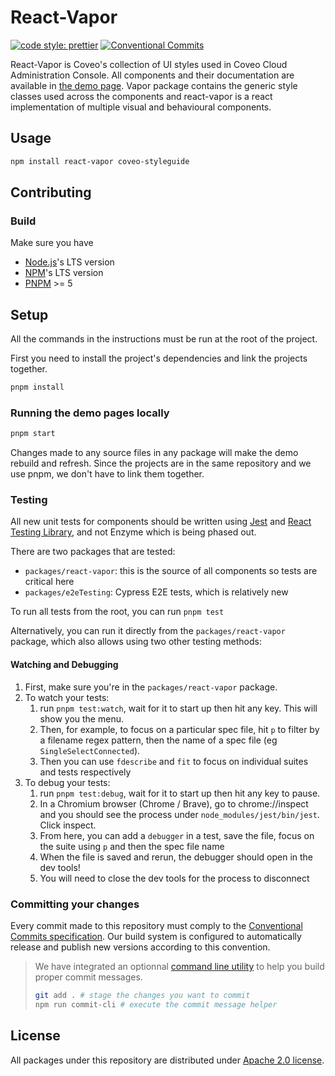 # React-Vapor

[![code style: prettier](https://img.shields.io/badge/code_style-prettier-ff69b4.svg?style=flat-square)](https://github.com/prettier/prettier)
[![Conventional Commits](https://img.shields.io/badge/Conventional%20Commits-1.0.0-yellow.svg?style=flat-square&logo=appveyor)](https://conventionalcommits.org)

React-Vapor is Coveo's collection of UI styles used in Coveo Cloud Administration Console. All components and their documentation are available in [the demo page](https://vapor.cloud.coveo.com/). Vapor package contains the generic style classes used across the components and react-vapor is a react implementation of multiple visual and behavioural components.

## Usage

```bash
npm install react-vapor coveo-styleguide
```

## Contributing

### Build

Make sure you have

-   [Node.js](https://nodejs.org/)'s LTS version
-   [NPM](https://www.npmjs.com/package/npm)'s LTS version
-   [PNPM](https://pnpm.io/installation) >= 5

## Setup

All the commands in the instructions must be run at the root of the project.

First you need to install the project's dependencies and link the projects together.

```bash
pnpm install
```

### Running the demo pages locally

```bash
pnpm start
```

Changes made to any source files in any package will make the demo rebuild and refresh. Since the projects are in the same repository and we use pnpm, we don't have to link them together.

### Testing

All new unit tests for components should be written using [Jest](https://jestjs.io/) and [React Testing Library](https://testing-library.com/), and not Enzyme which is being phased out.

There are two packages that are tested:

- `packages/react-vapor`: this is the source of all components so tests are critical here
- `packages/e2eTesting`: Cypress E2E tests, which is relatively new

To run all tests from the root, you can run `pnpm test`

Alternatively, you can run it directly from the `packages/react-vapor` package, which also allows using two other testing methods:

#### Watching and Debugging

1. First, make sure you're in the `packages/react-vapor` package.
2. To watch your tests:
   1. run `pnpm test:watch`, wait for it to start up then hit any key. This will show you the menu. 
   2. Then, for example, to focus on a particular spec file, hit `p` to filter by a filename regex pattern, then the name of a spec file (eg `SingleSelectConnected`). 
   3. Then you can use `fdescribe` and `fit` to focus on individual suites and tests respectively
3. To debug your tests:
   1. run `pnpm test:debug`, wait for it to start up then hit any key to pause. 
   2. In a Chromium browser (Chrome / Brave), go to chrome://inspect and you should see the process under `node_modules/jest/bin/jest`. Click inspect.
   3. From here, you can add a `debugger` in a test, save the file, focus on the suite using `p` and then the spec file name
   4. When the file is saved and rerun, the debugger should open in the dev tools!
   5. You will need to close the dev tools for the process to disconnect


### Committing your changes

Every commit made to this repository must comply to the [Conventional Commits specification](https://www.conventionalcommits.org/). Our build system is configured to automatically release and publish new versions according to this convention.

> We have integrated an optionnal [command line utility](https://github.com/commitizen/cz-cli) to help you build proper commit messages.
>
> ```bash
> git add . # stage the changes you want to commit
> npm run commit-cli # execute the commit message helper
> ```

## License

All packages under this repository are distributed under [Apache 2.0 license](LICENSE).
